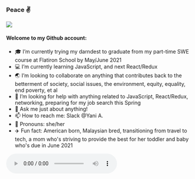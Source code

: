 ### Peace :v:

<!--**yani82/yani82** is a ✨ _special_ ✨ repository because its `README.md` (this file) appears on your GitHub profile.--> 
![](https://media.giphy.com/media/vIGwkHlazI3Jqsp5aE/giphy.gif)

#### Welcome to my Github account:

- :mortar_board: I’m currently trying my darndest to graduate from my part-time SWE course at Flatiron School by May/June 2021 
- :computer: I’m currently learning JavaScript, and next React/Redux 
- :earth_asia: I’m looking to collaborate on anything that contributes back to the betterment of society, social issues, the environment, equity, equality, end poverty, et al 
- 🤔 I’m looking for help with anything related to JavaScript, React/Redux, networking, preparing for my job search this Spring 
- 💬 Ask me just about anything! 
- 📫 How to reach me: Slack @Yani A. 
- :hibiscus: Pronouns: she/her
- :airplane: Fun fact: American born, Malaysian bred, transitioning from travel to tech, a mom who's striving to provide the best for her toddler and baby who's due in June 2021 

<audio controls>
         <source src = "/play whoomp" type = "audio">
</audio>
